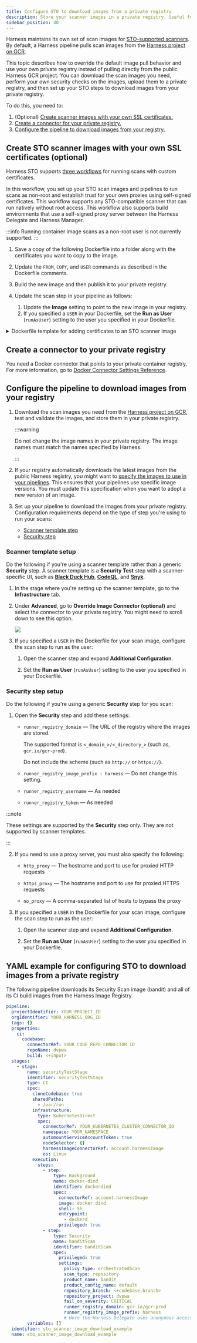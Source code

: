 ```yaml
---
title: Configure STO to download images from a private registry
description: Store your scanner images in a private registry. Useful for air-gapped environments.
sidebar_position: 40
---
```


Harness maintains its own set of scan images for [STO-supported scanners](/docs/security-testing-orchestration/sto-techref-category/security-step-settings-reference.md#scanners-target-types-and-scan-approach). By default, a Harness pipeline pulls scan images from the [Harness project on GCR](https://console.cloud.google.com/gcr/images/gcr-prod/global/harness).

This topic describes how to override the default image pull behavior and use your own private registry instead of pulling directly from the public Harness GCR project. You can download the scan images you need, perform your own security checks on the images, upload them to a private registry, and then set up your STO steps to download images from your private registry.

To do this, you need to:

<!-- no toc -->
1. (Optional) [Create scanner images with your own SSL certificates.](#create-sto-scanner-images-with-your-own-ssl-certificates-optional)
2. [Create a connector for your private registry.](#create-a-connector-to-your-private-registry)
3. [Configure the pipeline to download images from your registry.](#configure-the-pipeline-to-download-images-from-your-registry)

## Create STO scanner images with your own SSL certificates (optional)

Harness STO supports [three workflows](/docs/security-testing-orchestration/use-sto/set-up-sto-pipelines/add-custom-certs/ssl-setup-in-sto#supported-workflows-for-adding-custom-ssl-certificates) for running scans with custom certificates.

In this workflow, you set up your STO scan images and pipelines to run scans as non-root and establish trust for your own proxies using self-signed certificates. This workflow supports any STO-compatible scanner that can run natively without root access. This workflow also supports build environments that use a self-signed proxy server between the Harness Delegate and Harness Manager.

:::info
Running container image scans as a non-root user is not currently supported.
:::

1. Save a copy of the following Dockerfile into a folder along with the certificates you want to copy to the image.

2. Update the `FROM`, `COPY`, and `USER` commands as described in the Dockerfile comments.

3. Build the new image and then publish it to your private registry.

4. Update the scan step in your pipeline as follows:

   1. Update the **Image** setting to point to the new image in your registry.
   2. If you specified a `USER` in your Dockerfile, set the **Run as User** (`runAsUser`) setting to the user you specified in your Dockerfile.

<details>
<summary>Dockerfile template for adding certificates to an STO scanner image</summary>

``` bash
# STEP 1 
# Specify the STO scanner image where you want to add your certificates
# For a list of all images in the Harness Container Registry, run the following:
#     curl -X  GET https://app.harness.io/registry/_catalog
FROM harness/twistlock-job-runner:latest as scanner

# FYI Root access is required to load and trust certificates
USER root

# STEP 2 
# Copy your certificates to the engine
# You can copy multiple ca from completely different paths into SHARE_CA_PATH
COPY ./CERTIFICATE_1.pem ../another-folder/CERTIFICATE_2.pem /shared/customer_artifacts/certificates/


# FYI establishes trust for certificates in Python and the OS 
RUN sto_plugin --trust-certs
# Optional: To trust certificates for Java for tools such as
# - Black Duck Hub
# - Checkmarx
# - Sonarqube
# - Veracode
# - NexusIQ
# RUN sh /bin/setup.sh 

# STEP 3 (optional)
# Create a user and assume limited permission user
# If you set this, you need to add runAsUser setting in the scan step
#     i.e., runAsUser: "1000"
USER 1000

```

</details>

## Create a connector to your private registry

You need a Docker connector that points to your private container registry. For more information, go to [Docker Connector Settings Reference](/docs/platform/connectors/cloud-providers/ref-cloud-providers/docker-registry-connector-settings-reference).

## Configure the pipeline to download images from your registry

1. Download the scan images you need from the [Harness project on GCR](https://console.cloud.google.com/gcr/images/gcr-prod/global/harness), test and validate the images, and store them in your private registry.

   :::warning

   Do not change the image names in your private registry. The image names must match the names specified by Harness.

   :::

2. If your registry automatically downloads the latest images from the public Harness registry, you might want to [specify the images to use in your pipelines](/docs/continuous-integration/use-ci/set-up-build-infrastructure/harness-ci.md#specify-the-harness-ci-images-used-in-your-pipelines). This ensures that your pipelines use specific image versions. You must update this specification when you want to adopt a new version of an image.

3. Set up your pipeline to download the images from your private registry. Configuration requirements depend on the type of step you're using to run your scans:

   - [Scanner template step](#scanner-template-setup)
   - [Security step](#security-step-setup)

### Scanner template setup

Do the following if you're using a scanner template rather than a generic **Security** step. A scanner template is a **Security Test** step with a scanner-specific UI, such as [**Black Duck Hub**](/docs/security-testing-orchestration/sto-techref-category/black-duck-hub-scanner-reference), [**CodeQL**](/docs/security-testing-orchestration/sto-techref-category/codeql-scanner-reference#codeql-step-settings-for-sto-scans), and [**Snyk**](/docs/security-testing-orchestration/sto-techref-category/snyk/snyk-scanner-reference#snyk-step-configuration).

1. In the stage where you're setting up the scanner template, go to the **Infrastructure** tab. 

2. Under **Advanced**, go to **Override Image Connector (optional)** and select the connector to your private registry. You might need to scroll down to see this option.

   ![](../static/override-image-connector.png)

3. If you specified a `USER` in the Dockerfile for your scan image, configure the scan step to run as the user:

   1. Open the scanner step and expand **Additional Configuration**. 
   
   2. Set the **Run as User** (`runAsUser`) setting to the user you specified in your Dockerfile.

### Security step setup 

Do the following if you're using a generic **Security** step for you scan:

1. Open the **Security** step and add these settings: 

   * `runner_registry_domain`  —  The URL of the registry where the images are stored. 
     
     The supported format is `<_domain_>/<_directory_>` (such as, `gcr.io/gcr-prod`). 
     
     Do not include the scheme (such as `http://` or `https://`).

   * `runner_registry_image_prefix : harness` — Do not change this setting. 

   * `runner_registry_username`  — As needed

   * `runner_registry_token`  — As needed

  :::note

  These settings are supported by the **Security** step only. They are not supported by scanner templates.

  :::

2. If you need to use a proxy server, you must also specify the following: 

   * `http_proxy`  —  The hostname and port to use for proxied HTTP requests
  
   * `https_proxy`  —  The hostname and port to use for proxied HTTPS requests

   * `no_proxy`  — A comma-separated list of hosts to bypass the proxy

3. If you specified a `USER` in the Dockerfile for your scan image, configure the scan step to run as the user:

   1. Open the scanner step and expand **Additional Configuration**. 

   2. Set the **Run as User** (`runAsUser`) setting to the user you specified in your Dockerfile.

## YAML example for configuring STO to download images from a private registry

The following pipeline downloads its Security Scan image (bandit) and all of its CI build images from the Harness Image Registry. 

```yaml
pipeline:
  projectIdentifier: YOUR_PROJECT_ID
  orgIdentifier: YOUR_HARNESS_ORG_ID
  tags: {}
  properties:
    ci:
      codebase:
        connectorRef: YOUR_CODE_REPO_CONNECTOR_ID
        repoName: dvpwa
        build: <+input>
  stages:
    - stage:
        name: securityTestStage
        identifier: securityTestStage
        type: CI
        spec:
          cloneCodebase: true
          sharedPaths:
            - /var/run
          infrastructure:
            type: KubernetesDirect
            spec:
              connectorRef: YOUR_KUBERNETES_CLUSTER_CONNECTOR_ID
              namespace: YOUR_NAMESPACE
              automountServiceAccountToken: true
              nodeSelector: {}
              harnessImageConnectorRef: account.harnessImage
              os: Linux
          execution:
            steps:
              - step:
                  type: Background
                  name: docker-dind
                  identifier: dockerdind
                  spec:
                    connectorRef: account.harnessImage
                    image: docker:dind
                    shell: Sh
                    entrypoint:
                      - dockerd
                    privileged: true
              - step:
                  type: Security
                  name: banditScan
                  identifier: banditScan
                  spec:
                    privileged: true
                    settings:
                      policy_type: orchestratedScan
                      scan_type: repository
                      product_name: bandit
                      product_config_name: default
                      repository_branch: <+codebase.branch>
                      repository_project: dvpwa
                      fail_on_severity: CRITICAL
                      runner_registry_domain: gcr.io/gcr-prod
                      runner_registry_image_prefix: harness
                      # Here the Harness Delegate uses anonymous access to download from the Harness GCR project rather than a private registry.
        variables: []
  identifier: sto_scanner_image_download_example
  name: sto_scanner_image_download_example

```